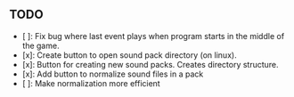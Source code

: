 ## TODO
- [ ]: Fix bug where last event plays when program starts in the middle of the game.
- [x]: Create button to open sound pack directory (on linux).
- [x]: Button for creating new sound packs. Creates directory structure.
- [x]: Add button to normalize sound files in a pack
- [ ]: Make normalization more efficient
